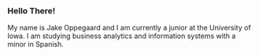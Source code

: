 ### Hello There!

My name is Jake Oppegaard and I am currently a junior at the University of Iowa. I am studying business analytics and information systems with a minor in Spanish.

<!--
**JakeOppegaard/JakeOppegaard** is a ✨ _special_ ✨ repository because its `README.md` (this file) appears on your GitHub profile.


